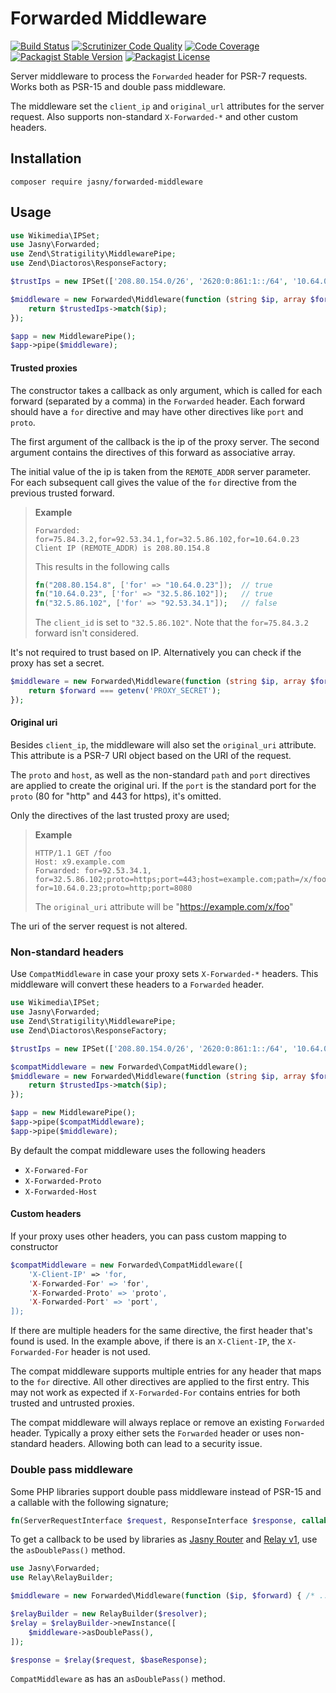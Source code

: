 Forwarded Middleware
===

[![Build Status](https://travis-ci.org/jasny/forwarded-middleware.svg?branch=master)](https://travis-ci.org/jasny/forwarded-middleware)
[![Scrutinizer Code Quality](https://scrutinizer-ci.com/g/jasny/forwarded-middleware/badges/quality-score.png?b=master)](https://scrutinizer-ci.com/g/jasny/forwarded-middleware/?branch=master)
[![Code Coverage](https://scrutinizer-ci.com/g/jasny/forwarded-middleware/badges/coverage.png?b=master)](https://scrutinizer-ci.com/g/jasny/forwarded-middleware/?branch=master)
[![Packagist Stable Version](https://img.shields.io/packagist/v/jasny/forwarded-middleware.svg)](https://packagist.org/packages/jasny/forwarded-middleware)
[![Packagist License](https://img.shields.io/packagist/l/jasny/forwarded-middleware.svg)](https://packagist.org/packages/jasny/forwarded-middleware)

Server middleware to process the `Forwarded` header for PSR-7 requests. Works both as PSR-15 and double pass middleware.

The middleware set the `client_ip` and `original_url` attributes for the server request. Also supports
non-standard `X-Forwarded-*` and other custom headers. 

Installation
---

    composer require jasny/forwarded-middleware

Usage
---

```php
use Wikimedia\IPSet;
use Jasny\Forwarded;
use Zend\Stratigility\MiddlewarePipe;
use Zend\Diactoros\ResponseFactory;

$trustIps = new IPSet(['208.80.154.0/26', '2620:0:861:1::/64', '10.64.0.0/22']);

$middleware = new Forwarded\Middleware(function (string $ip, array $forward) use ($trustedIps) {
    return $trustedIps->match($ip);
});

$app = new MiddlewarePipe();
$app->pipe($middleware);
```

#### Trusted proxies

The constructor takes a callback as only argument, which is called for each forward (separated by a comma) in the
`Forwarded` header. Each forward should have a `for` directive and may have other directives like `port` and `proto`.

The first argument of the callback is the ip of the proxy server. The second argument contains the directives of this
forward as associative array.

The initial value of the ip is taken from the `REMOTE_ADDR` server parameter. For each subsequent call gives the value
of the `for` directive from the previous trusted forward.

> **Example**
> 
>     Forwarded: for=75.84.3.2,for=92.53.34.1,for=32.5.86.102,for=10.64.0.23
>     Client IP (REMOTE_ADDR) is 208.80.154.8 
>
> This results in the following calls
> 
> ```php
> fn("208.80.154.8", ['for' => "10.64.0.23"]);  // true
> fn("10.64.0.23", ['for' => "32.5.86.102"]);   // true
> fn("32.5.86.102", ['for' => "92.53.34.1"]);   // false
> ```
> 
> The `client_id` is set to `"32.5.86.102"`. Note that the `for=75.84.3.2` forward isn't considered.

It's not required to trust based on IP. Alternatively you can check if the proxy has set a secret.

```php
$middleware = new Forwarded\Middleware(function (string $ip, array $forward) {
    return $forward === getenv('PROXY_SECRET');
});
```

#### Original uri

Besides `client_ip`, the middleware will also set the `original_uri` attribute. This attribute is a PSR-7 URI object
based on the URI of the request.

The `proto` and `host`, as well as the non-standard `path` and `port` directives are applied to create the original uri.
If the `port` is the standard port for the `proto` (80 for "http" and 443 for https), it's omitted.

Only the directives of the last trusted proxy are used;

> **Example**
> 
>     HTTP/1.1 GET /foo
>     Host: x9.example.com
>     Forwarded: for=92.53.34.1, for=32.5.86.102;proto=https;port=443;host=example.com;path=/x/foo, for=10.64.0.23;proto=http;port=8080
>
> The `original_uri` attribute will be "https://example.com/x/foo"

The uri of the server request is not altered.

### Non-standard headers

Use `CompatMiddleware` in case your proxy sets `X-Forwarded-*` headers. This middleware will convert these headers to a
`Forwarded` header.

```php
use Wikimedia\IPSet;
use Jasny\Forwarded;
use Zend\Stratigility\MiddlewarePipe;
use Zend\Diactoros\ResponseFactory;

$trustIps = new IPSet(['208.80.154.0/26', '2620:0:861:1::/64', '10.64.0.0/22']);

$compatMiddleware = new Forwarded\CompatMiddleware();
$middleware = new Forwarded\Middleware(function (string $ip, array $forward) use ($trustedIps) {
    return $trustedIps->match($ip);
});

$app = new MiddlewarePipe();
$app->pipe($compatMiddleware);
$app->pipe($middleware);
```

By default the compat middleware uses the following headers

- `X-Forwared-For`
- `X-Forwarded-Proto`
- `X-Forwarded-Host`

#### Custom headers

If your proxy uses other headers, you can pass custom mapping to constructor 

```php
$compatMiddleware = new Forwarded\CompatMiddleware([
    'X-Client-IP' => 'for,
    'X-Forwarded-For' => 'for',
    'X-Forwarded-Proto' => 'proto',
    'X-Forwarded-Port' => 'port',
]);
```

If there are multiple headers for the same directive, the first header that's found is used. In the example above, if
there is an `X-Client-IP`, the `X-Forwarded-For` header is not used.

The compat middleware supports multiple entries for any header that maps to the `for` directive. All other directives
are applied to the first entry. This may not work as expected if `X-Forwarded-For` contains entries for both trusted and
untrusted proxies.

The compat middleware will always replace or remove an existing `Forwarded` header. Typically a proxy either sets the
`Forwarded` header or uses non-standard headers. Allowing both can lead to a security issue.

### Double pass middleware

Some PHP libraries support double pass middleware instead of PSR-15 and a callable with the following signature;

```php
fn(ServerRequestInterface $request, ResponseInterface $response, callable $next): ResponseInterface
```

To get a callback to be used by libraries as [Jasny Router](https://github.com/jasny/router) and
[Relay v1](http://relayphp.com/), use the `asDoublePass()` method.

```php
use Jasny\Forwarded;
use Relay\RelayBuilder;

$middleware = new Forwarded\Middleware(function ($ip, $forward) { /* ... */ });

$relayBuilder = new RelayBuilder($resolver);
$relay = $relayBuilder->newInstance([
    $middleware->asDoublePass(),
]);

$response = $relay($request, $baseResponse);
```

`CompatMiddleware` as has an `asDoublePass()` method.
